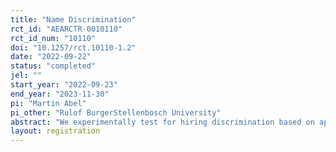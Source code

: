 ```yaml
---
title: "Name Discrimination"
rct_id: "AEARCTR-0010110"
rct_id_num: "10110"
doi: "10.1257/rct.10110-1.2"
date: "2022-09-22"
status: "completed"
jel: ""
start_year: "2022-09-23"
end_year: "2023-11-30"
pi: "Martin Abel"
pi_other: "Rulof BurgerStellenbosch University"
abstract: "We experimentally test for hiring discrimination based on applicants’ names. We first employ workers for a transcription task and record their productivity and first names. We then recruit a nationally representative sample for a hiring experiment and elicit their beliefs regarding characteristics of workers with these names and record participants hiring decisions. "
layout: registration
---
```


